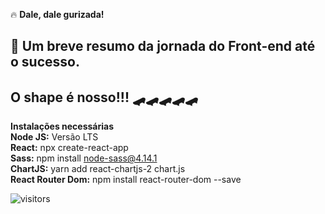 🔥 **Dale, dale gurizada!**
## 📑 Um breve resumo da jornada do Front-end até o sucesso.
## O shape é nosso!!! 🛹🛹🛹🛹🛹

**Instalações necessárias**<br>
**Node JS:** Versão LTS<br>
**React:** npx create-react-app<br>
**Sass:** npm install node-sass@4.14.1<br>
**ChartJS:** yarn add react-chartjs-2 chart.js<br>
**React Router Dom:** npm install react-router-dom --save

![visitors](https://visitor-badge.laobi.icu/badge?page_id=lejour_frontend)

